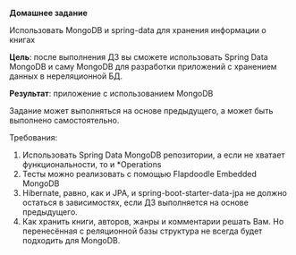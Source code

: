 **Домашнее задание**

Использовать MongoDB и spring-data для хранения информации о книгах

**Цель**:      после выполнения ДЗ вы сможете использовать Spring Data MongoDB и саму MongoDB для разработки приложений с хранением данных в нереляционной БД.

**Результат**: приложение с использованием MongoDB

Задание может выполняться на основе предыдущего, а может быть выполнено самостоятельно.

Требования:
1. Использовать Spring Data MongoDB репозитории, а если не хватает функциональности, то и *Operations
2. Тесты можно реализовать с помощью Flapdoodle Embedded MongoDB
3. Hibernate, равно, как и JPA, и spring-boot-starter-data-jpa не должно остаться в зависимостях, если ДЗ выполняется на основе предыдущего.
4. Как хранить книги, авторов, жанры и комментарии решать Вам. Но перенесённая с реляционной базы структура не всегда будет подходить для MongoDB.